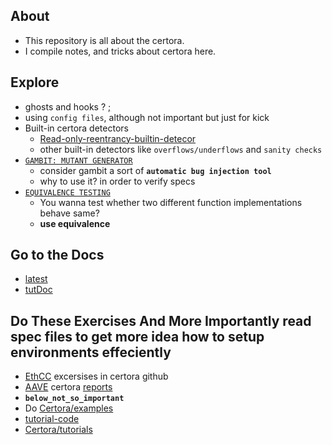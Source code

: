 ## About
- This repository is all about the certora.
- I compile notes, and tricks about certora here.

## Explore
- ghosts and hooks ? [;](https://docs.certora.com/en/latest/docs/cvl/ghosts.html)
- using `config files`, although not important but just for kick
- Built-in certora detectors
  - [Read-only-reentrancy-builtin-detecor](https://docs.certora.com/en/latest/docs/cvl/builtin.html#read-only-reentrancy-detection-viewreentrancy)
  - other built-in detectors like `overflows/underflows` and `sanity checks`
- [`GAMBIT: MUTANT GENERATOR`](https://docs.certora.com/en/latest/docs/gambit/index.html)
    - consider gambit a sort of **`automatic bug injection tool`**
    - why to use it? in order to verify specs
- [`EQUIVALENCE TESTING`](https://docs.certora.com/en/latest/docs/equiv-check/index.html)
  - You wanna test whether two different function implementations behave same?
  - **use equivalence**

## Go to the Docs 
- [latest](https://docs.certora.com/en/latest/)
- [tutDoc](https://docs.certora.com/projects/tutorials/en/latest/)

## Do These Exercises And More Importantly read spec files to get more idea how to setup environments effeciently
- [EthCC](https://github.com/Certora/Tutorials/tree/michael/ethcc/EthCC/) excersises in certora github
- [AAVE](https://www.youtube.com/watch?v=c8ZwKAvaiR0&list=PLKtu7wuOMP9WOLJNPafbrd0lehfc7yxso) certora [reports](https://github.com/Certora/aave-token-v3)
- **`below_not_so_important`**
- Do [Certora/examples](https://github.com/Certora/Examples)
- [tutorial-code](https://github.com/Certora/tutorials-code/tree/master)
- [Certora/tutorials](https://github.com/Certora/Tutorials/)
